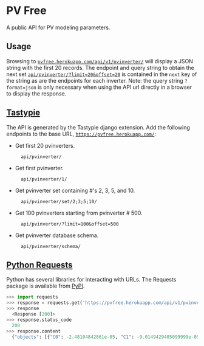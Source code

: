 PV Free
=======
A public API for PV modeling parameters.

Usage
-----
Browsing to
[`pvfree.herokuapp.com/api/v1/pvinverter/`](https://pvfree.herokuapp.com/api/v1/pvinverter/?format=json)
will display a JSON string with the first 20 records. The endpoint and query
string to obtain the next set
[`api/pvinverter/?limit=20&offset=20`](https://pvfree.herokuapp.com/api/v1/pvinverter/?format=json&limit=20&offset=20)
is contained in the `next` key of the string as are the endpoints for each
inverter. Note: the query string `?format=json` is only necessary when using the API url directly in a browser to display the response.

[Tastypie](https://django-tastypie.readthedocs.org/en/latest/)
--------------------------------------------------------------
The API is generated by the Tastypie django extension. Add the following endpoints to the base URL, [`https://pvfree.herokuapp.com/`](https://pvfree.herokuapp.com/):

* Get first 20 pvinverters.

        api/pvinverter/

* Get first pvinverter.

        api/pvinverter/1/

* Get pvinverter set containing #'s 2, 3, 5, and 10.

        api/pvinverter/set/2;3;5;10/

* Get 100 pvinverters starting from pvinverter # 500.

        api/pvinverter/?limit=100&offset=500

* Get pvinverter database schema.

        api/pvinverter/schema/

[Python Requests](https://requests.readthedocs.io/en/master/)
-------------------------------------------------------------
Python has several libraries for interacting with URLs. The Requests package is available from [PyPI](https://pypi.python.org/pypi/requests).

```python
>>> import requests
>>> response = requests.get('https://pvfree.herokuapp.com/api/v1/pvinverter/set/1;3;5/')
>>> response
  <Response [200]>
>>> response.status_code
  200
>>> response.content
  {"objects": [{"C0": -2.48104842861e-05, "C1": -9.0149429405099999e-05, "C2": 0.00066889632690700005, "C3": -0.018880466688599998, "Idcmax": 10.0, "MPPT_hi": 50.0, "MPPT_low": 20.0, "Paco": 250.0, "Pdco": 259.52205054799998, "Pnt": 0.02, "Pso": 1.7716142241299999, "Sandia_ID": 1399, "Tamb_low": -40.0, "Tamb_max": 85.0, "Vaco": 208.0, "Vdcmax": 65.0, "Vdco": 40.242603174599999, "id": 1, "manufacturer": "ABB", "name": "MICRO-0.25-I-OUTD-US-208", "numberMPPTChannels": 1, "resource_uri": "/api/v1/pvinverter/1/", "source": "CEC", "vintage": "2014-01-01", "weight": 1.6499999999999999}, ...]}
```
